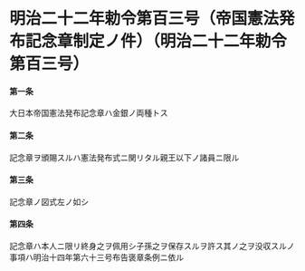 # 明治二十二年勅令第百三号（帝国憲法発布記念章制定ノ件）（明治二十二年勅令第百三号）
#### 第一条
大日本帝国憲法発布記念章ハ金銀ノ両種トス
#### 第二条
記念章ヲ頒賜スルハ憲法発布式ニ関リタル親王以下ノ諸員ニ限ル
#### 第三条
記念章ノ図式左ノ如シ
#### 第四条
記念章ハ本人ニ限リ終身之ヲ佩用シ子孫之ヲ保存スルヲ許ス其ノ之ヲ没収スルノ事項ハ明治十四年第六十三号布告褒章条例ニ依ル
